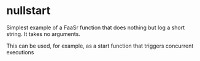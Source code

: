 # nullstart

Simplest example of a FaaSr function that does nothing but log a short string. It takes no arguments.

This can be used, for example, as a start function that triggers concurrent executions

